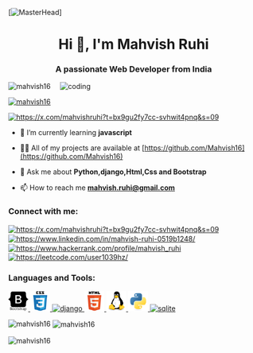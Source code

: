 
[![MasterHead](https://user-images.githubusercontent.com/66934377/223913733-deb1d974-787d-43c4-b60d-eff538aa161e.gif)]
<h1 align="center">Hi 👋, I'm Mahvish Ruhi</h1>
<h3 align="center">A passionate Web Developer from India</h3>
<img align="right" alt="coding" width="400"src="https://user-images.githubusercontent.com/59734313/157189039-c09b3e38-9f42-42c0-ab54-14f1574190a7.gif">

<p align="left"> <img src="https://komarev.com/ghpvc/?username=mahvish16&label=Profile%20views&color=0e75b6&style=flat" alt="mahvish16" /> </p>

<p align="left"> <a href="https://github.com/ryo-ma/github-profile-trophy"><img src="https://github-profile-trophy.vercel.app/?username=mahvish16" alt="mahvish16" /></a> </p>

<p align="left"> <a href="https://twitter.com/mahvish_ruhi" target="blank"><img src="https://img.shields.io/twitter/follow/https://x.com/mahvishruhi?t=bx9gu2fy7cc-svhwit4pnq&s=09?logo=twitter&style=for-the-badge" alt="https://x.com/mahvishruhi?t=bx9gu2fy7cc-svhwit4pnq&s=09" /></a> </p>

- 🌱 I’m currently learning **javascript**

- 👨‍💻 All of my projects are available at [https://github.com/Mahvish16](https://github.com/Mahvish16)

- 💬 Ask me about **Python,django,Html,Css and Bootstrap**

- 📫 How to reach me **mahvish.ruhi@gmail.com**

<h3 align="left">Connect with me:</h3>
<p align="left">
<a href="https://twitter.com/mahvish_ruhi" target="blank"><img align="center" src="https://raw.githubusercontent.com/rahuldkjain/github-profile-readme-generator/master/src/images/icons/Social/twitter.svg" alt="https://x.com/mahvishruhi?t=bx9gu2fy7cc-svhwit4pnq&s=09" height="30" width="40" /></a>
<a href="https://linkedin.com/in/https://www.linkedin.com/in/mahvish-ruhi-0519b1248/" target="blank"><img align="center" src="https://raw.githubusercontent.com/rahuldkjain/github-profile-readme-generator/master/src/images/icons/Social/linked-in-alt.svg" alt="https://www.linkedin.com/in/mahvish-ruhi-0519b1248/" height="30" width="40" /></a>
<a href="https://www.hackerrank.com/https://www.hackerrank.com/profile/mahvish_ruhi" target="blank"><img align="center" src="https://raw.githubusercontent.com/rahuldkjain/github-profile-readme-generator/master/src/images/icons/Social/hackerrank.svg" alt="https://www.hackerrank.com/profile/mahvish_ruhi" height="30" width="40" /></a>
<a href="https://www.leetcode.com/https://leetcode.com/user1039hz/" target="blank"><img align="center" src="https://raw.githubusercontent.com/rahuldkjain/github-profile-readme-generator/master/src/images/icons/Social/leet-code.svg" alt="https://leetcode.com/user1039hz/" height="30" width="40" /></a>
</p>

<h3 align="left">Languages and Tools:</h3>
<p align="left"> <a href="https://getbootstrap.com" target="_blank" rel="noreferrer"> <img src="https://raw.githubusercontent.com/devicons/devicon/master/icons/bootstrap/bootstrap-plain-wordmark.svg" alt="bootstrap" width="40" height="40"/> </a> <a href="https://www.w3schools.com/css/" target="_blank" rel="noreferrer"> <img src="https://raw.githubusercontent.com/devicons/devicon/master/icons/css3/css3-original-wordmark.svg" alt="css3" width="40" height="40"/> </a> <a href="https://www.djangoproject.com/" target="_blank" rel="noreferrer"> <img src="https://cdn.worldvectorlogo.com/logos/django.svg" alt="django" width="40" height="40"/> </a> <a href="https://www.w3.org/html/" target="_blank" rel="noreferrer"> <img src="https://raw.githubusercontent.com/devicons/devicon/master/icons/html5/html5-original-wordmark.svg" alt="html5" width="40" height="40"/> </a> <a href="https://www.linux.org/" target="_blank" rel="noreferrer"> <img src="https://raw.githubusercontent.com/devicons/devicon/master/icons/linux/linux-original.svg" alt="linux" width="40" height="40"/> </a> <a href="https://www.python.org" target="_blank" rel="noreferrer"> <img src="https://raw.githubusercontent.com/devicons/devicon/master/icons/python/python-original.svg" alt="python" width="40" height="40"/> </a> <a href="https://www.sqlite.org/" target="_blank" rel="noreferrer"> <img src="https://www.vectorlogo.zone/logos/sqlite/sqlite-icon.svg" alt="sqlite" width="40" height="40"/> </a> </p>

<p><img align="left" src="https://github-readme-stats.vercel.app/api/top-langs?username=mahvish16&show_icons=true&locale=en&layout=compact" alt="mahvish16" /></p>

<p>&nbsp;<img align="center" src="https://github-readme-stats.vercel.app/api?username=mahvish16&show_icons=true&locale=en" alt="mahvish16" /></p>

<p><img align="center" src="https://github-readme-streak-stats.herokuapp.com/?user=mahvish16&" alt="mahvish16" /></p>
<!--
**Mahvish16/Mahvish16** is a ✨ _special_ ✨ repository because its `README.md` (this file) appears on your GitHub profile.

Here are some ideas to get you started:

- 🔭 I’m currently working on ...
- 🌱 I’m currently learning ...
- 👯 I’m looking to collaborate on ...
- 🤔 I’m looking for help with ...
- 💬 Ask me about ...
- 📫 How to reach me: ...
- 😄 Pronouns: ...
- ⚡ Fun fact: ...
-->

